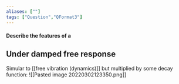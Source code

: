 ```yaml
---
aliases: [""]
tags: ["Question","QFormat3"]
---
```


#### Describe the features of a
## Under damped free response
Simular to [[free vibration (dynamics)]] but multiplied by some decay function:
![[Pasted image 20220302123350.png]]
